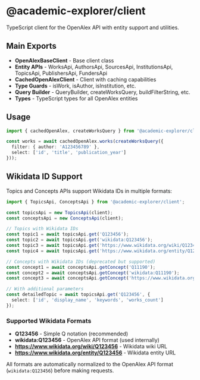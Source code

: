 # @academic-explorer/client

TypeScript client for the OpenAlex API with entity support and utilities.

## Main Exports

- **OpenAlexBaseClient** - Base client class
- **Entity APIs** - WorksApi, AuthorsApi, SourcesApi, InstitutionsApi, TopicsApi, PublishersApi, FundersApi
- **CachedOpenAlexClient** - Client with caching capabilities
- **Type Guards** - isWork, isAuthor, isInstitution, etc.
- **Query Builder** - QueryBuilder, createWorksQuery, buildFilterString, etc.
- **Types** - TypeScript types for all OpenAlex entities

## Usage

```typescript
import { cachedOpenAlex, createWorksQuery } from '@academic-explorer/client';

const works = await cachedOpenAlex.works(createWorksQuery({
  filter: { author: 'A123456789' },
  select: ['id', 'title', 'publication_year']
}));
```

## Wikidata ID Support

Topics and Concepts APIs support Wikidata IDs in multiple formats:

```typescript
import { TopicsApi, ConceptsApi } from '@academic-explorer/client';

const topicsApi = new TopicsApi(client);
const conceptsApi = new ConceptsApi(client);

// Topics with Wikidata IDs
const topic1 = await topicsApi.get('Q123456');                              // Simple Q ID
const topic2 = await topicsApi.get('wikidata:Q123456');                     // Prefixed format
const topic3 = await topicsApi.get('https://www.wikidata.org/wiki/Q123456'); // Wiki URL
const topic4 = await topicsApi.get('https://www.wikidata.org/entity/Q123456'); // Entity URL

// Concepts with Wikidata IDs (deprecated but supported)
const concept1 = await conceptsApi.getConcept('Q11190');                    // Medicine concept
const concept2 = await conceptsApi.getConcept('wikidata:Q11190');
const concept3 = await conceptsApi.getConcept('https://www.wikidata.org/wiki/Q11190');

// With additional parameters
const detailedTopic = await topicsApi.get('Q123456', {
  select: ['id', 'display_name', 'keywords', 'works_count']
});
```

### Supported Wikidata Formats

- **Q123456** - Simple Q notation (recommended)
- **wikidata:Q123456** - OpenAlex API format (used internally)
- **https://www.wikidata.org/wiki/Q123456** - Wikidata wiki URL
- **https://www.wikidata.org/entity/Q123456** - Wikidata entity URL

All formats are automatically normalized to the OpenAlex API format (`wikidata:Q123456`) before making requests.